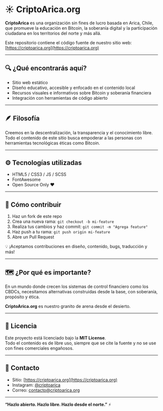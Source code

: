 # ☀️ CriptoArica.org

**CriptoArica** es una organización sin fines de lucro basada en Arica, Chile, que promueve la educación en Bitcoin, la soberanía digital y la participación ciudadana en los territorios del norte y más allá.

Este repositorio contiene el código fuente de nuestro sitio web: [https://criptoarica.org](https://criptoarica.org)

---

## 🔍 ¿Qué encontrarás aquí?

- Sitio web estático
- Diseño educativo, accesible y enfocado en el contenido local
- Recursos visuales e informativos sobre Bitcoin y soberanía financiera
- Integración con herramientas de código abierto

---

## 🪶 Filosofía

Creemos en la descentralización, la transparencia y el conocimiento libre.  
Todo el contenido de este sitio busca empoderar a las personas con herramientas tecnológicas éticas como Bitcoin.

---

## ⚙️ Tecnologías utilizadas

- HTML5 / CSS3 / JS / SCSS
- FontAwesome
- Open Source Only ❤️

---

## 🦾 Cómo contribuir

1. Haz un fork de este repo
2. Crea una nueva rama: `git checkout -b mi-feature`
3. Realiza tus cambios y haz commit: `git commit -m "Agrega feature"`
4. Haz push a tu rama: `git push origin mi-feature`
5. Abre un Pull Request

💡 ¡Aceptamos contribuciones en diseño, contenido, bugs, traducción y más!

---

## 🗺️ ¿Por qué es importante?

En un mundo donde crecen los sistemas de control financiero como los CBDCs, necesitamos alternativas construidas desde la base, con soberanía, propósito y ética.

**CriptoArica.org** es nuestro granito de arena desde el desierto.

---

## 📎 Licencia

Este proyecto está licenciado bajo la **MIT License**.  
Todo el contenido es de libre uso, siempre que se cite la fuente y no se use con fines comerciales engañosos.

---

## 🤙 Contacto

- Sitio: [https://criptoarica.org](https://criptoarica.org)
- Instagram: [@criptoarica](https://instagram.com/criptoarica)
- Correo: contacto@criptoarica.org

---

**“Hazlo abierto. Hazlo libre. Hazlo desde el norte.”** ⚡
